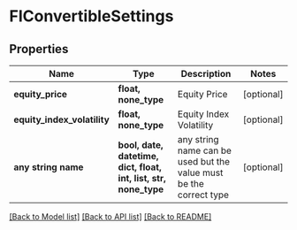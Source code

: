 # FIConvertibleSettings


## Properties
Name | Type | Description | Notes
------------ | ------------- | ------------- | -------------
**equity_price** | **float, none_type** | Equity Price | [optional] 
**equity_index_volatility** | **float, none_type** | Equity Index Volatility | [optional] 
**any string name** | **bool, date, datetime, dict, float, int, list, str, none_type** | any string name can be used but the value must be the correct type | [optional]

[[Back to Model list]](../README.md#documentation-for-models) [[Back to API list]](../README.md#documentation-for-api-endpoints) [[Back to README]](../README.md)


